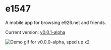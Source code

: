 # e1547

A mobile app for browsing e926.net and friends.

Current version: [v0.0.1-alpha](https://github.com/perlatus/e1547/releases/tag/v0.0.1-alpha)

![Demo gif for v0.0.0-alpha, sped up x2](https://github.com/perlatus/e1547/raw/master/gif/v0.0.0-alpha_x2.gif)
